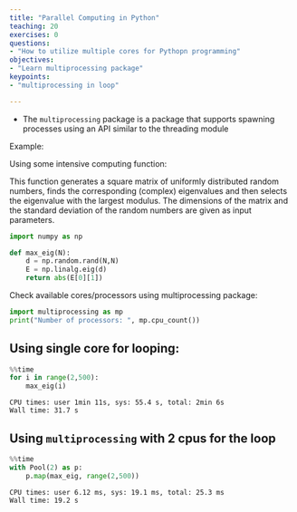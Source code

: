 ```yaml
---
title: "Parallel Computing in Python"
teaching: 20
exercises: 0
questions:
- "How to utilize multiple cores for Pythopn programming"
objectives:
- "Learn multiprocessing package"
keypoints:
- "multiprocessing in loop"

---
```


- The `multiprocessing` package is a package that supports spawning processes using an API similar to the threading module

Example: 

Using some intensive computing function:

This function generates a square matrix of uniformly distributed random numbers, finds the corresponding (complex) eigenvalues and then selects the eigenvalue with the largest modulus. The dimensions of the matrix and the standard deviation of the random numbers are given as input parameters.

```python
import numpy as np

def max_eig(N):
    d = np.random.rand(N,N)
    E = np.linalg.eig(d)
    return abs(E[0][1]) 
```

Check available cores/processors using multiprocessing package:

```python
import multiprocessing as mp
print("Number of processors: ", mp.cpu_count())
```

## Using single core for looping:

```python
%%time
for i in range(2,500):
    max_eig(i)
```

```
CPU times: user 1min 11s, sys: 55.4 s, total: 2min 6s
Wall time: 31.7 s
```



## Using `multiprocessing` with 2 cpus for the loop

```python
%%time
with Pool(2) as p:
    p.map(max_eig, range(2,500))
```

```
CPU times: user 6.12 ms, sys: 19.1 ms, total: 25.3 ms
Wall time: 19.2 s
```
